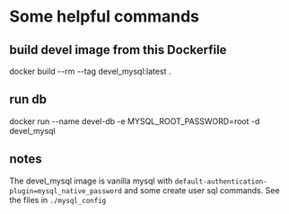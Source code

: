 # Some helpful commands

## build devel image from this Dockerfile
docker build --rm --tag devel_mysql:latest .

## run db
docker run --name devel-db -e MYSQL_ROOT_PASSWORD=root -d devel_mysql

## notes
The devel_mysql image is vanilla mysql with `default-authentication-plugin=mysql_native_password` and some create user sql commands. See the files in `./mysql_config`
